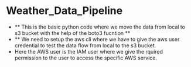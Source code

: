 # Weather_Data_Pipeline

- ** This is the basic python code where we move the data from local to s3 bucket with the help of the boto3 fucntion **
- ** We need to setup the aws cli where we have to give the aws user credential to test the data flow from local to the s3 bucket.
- Here the AWS user is the IAM user where we give the rquired permission to the user to access the specific AWS service. 
